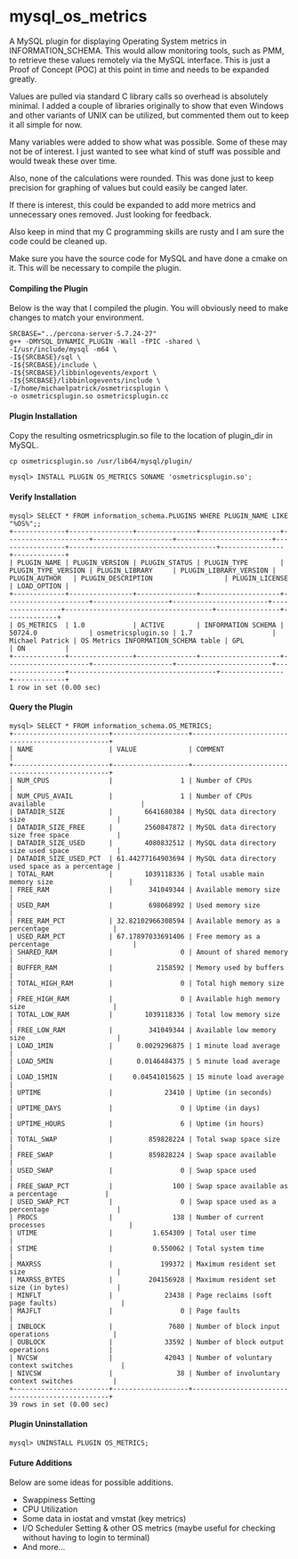 # mysql_os_metrics
A MySQL plugin for displaying Operating System metrics in INFORMATION_SCHEMA.  This would allow monitoring tools, such as PMM, to retrieve these values remotely via the MySQL interface.  This is just a Proof of Concept (POC) at this point in time and needs to be expanded greatly.

Values are pulled via standard C library calls so overhead is absolutely minimal.  I added a couple of libraries originally to show that even Windows and other variants of UNIX can be utilized, but commented them out to keep it all simple for now.

Many variables were added to show what was possible.  Some of these may not be of interest.  I just wanted to see what kind of stuff was possible and would tweak these over time.  

Also, none of the calculations were rounded.  This was done just to keep precision for graphing of values but could easily be canged later.

If there is interest, this could be expanded to add more metrics and unnecessary ones removed.  Just looking for feedback.

Also keep in mind that my C programming skills are rusty and I am sure the code could be cleaned up.

Make sure you have the source code for MySQL and have done a cmake on it.  This will be necessary to compile the plugin.

#### Compiling the Plugin
Below is the way that I compiled the plugin.  You will obviously need to make changes to match your environment.

    SRCBASE="../percona-server-5.7.24-27"
    g++ -DMYSQL_DYNAMIC_PLUGIN -Wall -fPIC -shared \
    -I/usr/include/mysql -m64 \
    -I${SRCBASE}/sql \
    -I${SRCBASE}/include \
    -I${SRCBASE}/libbinlogevents/export \
    -I${SRCBASE}/libbinlogevents/include \
    -I/home/michaelpatrick/osmetricsplugin \
    -o osmetricsplugin.so osmetricsplugin.cc

#### Plugin Installation
Copy the resulting osmetricsplugin.so file to the location of plugin_dir in MySQL.

    cp osmetricsplugin.so /usr/lib64/mysql/plugin/

    mysql> INSTALL PLUGIN OS_METRICS SONAME 'osmetricsplugin.so';

#### Verify Installation
    mysql> SELECT * FROM information_schema.PLUGINS WHERE PLUGIN_NAME LIKE "%OS%";;
    +-------------+----------------+---------------+--------------------+---------------------+--------------------+------------------------+-----------------+-------------------------------------+----------------+-------------+
    | PLUGIN_NAME | PLUGIN_VERSION | PLUGIN_STATUS | PLUGIN_TYPE        | PLUGIN_TYPE_VERSION | PLUGIN_LIBRARY     | PLUGIN_LIBRARY_VERSION | PLUGIN_AUTHOR   | PLUGIN_DESCRIPTION                  | PLUGIN_LICENSE | LOAD_OPTION |
    +-------------+----------------+---------------+--------------------+---------------------+-------------------+------------------------+-----------------+-------------------------------------+----------------+-------------+
    | OS_METRICS  | 1.0            | ACTIVE        | INFORMATION SCHEMA | 50724.0             | osmetricsplugin.so | 1.7                    | Michael Patrick | OS Metrics INFORMATION_SCHEMA table | GPL            | ON          |
    +-------------+----------------+---------------+--------------------+---------------------+--------------------+------------------------+-----------------+-------------------------------------+----------------+-------------+
    1 row in set (0.00 sec)

#### Query the Plugin
    mysql> SELECT * FROM information_schema.OS_METRICS;
    +------------------------+-------------------+-------------------------------------------------+
    | NAME                   | VALUE             | COMMENT                                         |
    +------------------------+-------------------+-------------------------------------------------+
    | NUM_CPUS               |                 1 | Number of CPUs                                  |
    | NUM_CPUS_AVAIL         |                 1 | Number of CPUs available                        |
    | DATADIR_SIZE           |        6641680384 | MySQL data directory size                       |
    | DATADIR_SIZE_FREE      |        2560847872 | MySQL data directory size free space            |
    | DATADIR_SIZE_USED      |        4080832512 | MySQL data directory size used space            |
    | DATADIR_SIZE_USED_PCT  | 61.44277164903694 | MySQL data directory used space as a percentage |
    | TOTAL_RAM              |        1039118336 | Total usable main memory size                   |
    | FREE_RAM               |         341049344 | Available memory size                           |
    | USED_RAM               |         698068992 | Used memory size                                |
    | FREE_RAM_PCT           | 32.82102966308594 | Available memory as a percentage                |
    | USED_RAM_PCT           | 67.17897033691406 | Free memory as a percentage                     |
    | SHARED_RAM             |                 0 | Amount of shared memory                         |
    | BUFFER_RAM             |           2158592 | Memory used by buffers                          |
    | TOTAL_HIGH_RAM         |                 0 | Total high memory size                          |
    | FREE_HIGH_RAM          |                 0 | Available high memory size                      |
    | TOTAL_LOW_RAM          |        1039118336 | Total low memory size                           |
    | FREE_LOW_RAM           |         341049344 | Available low memory size                       |
    | LOAD_1MIN              |      0.0029296875 | 1 minute load average                           |
    | LOAD_5MIN              |      0.0146484375 | 5 minute load average                           |
    | LOAD_15MIN             |     0.04541015625 | 15 minute load average                          |
    | UPTIME                 |             23410 | Uptime (in seconds)                             |
    | UPTIME_DAYS            |                 0 | Uptime (in days)                                |
    | UPTIME_HOURS           |                 6 | Uptime (in hours)                               |
    | TOTAL_SWAP             |         859828224 | Total swap space size                           |
    | FREE_SWAP              |         859828224 | Swap space available                            |
    | USED_SWAP              |                 0 | Swap space used                                 |
    | FREE_SWAP_PCT          |               100 | Swap space available as a percentage            |
    | USED_SWAP_PCT          |                 0 | Swap space used as a percentage                 |
    | PROCS                  |               138 | Number of current processes                     |
    | UTIME                  |          1.654309 | Total user time                                 |
    | STIME                  |          0.550062 | Total system time                               |
    | MAXRSS                 |            199372 | Maximum resident set size                       |
    | MAXRSS_BYTES           |         204156928 | Maximum resident set size (in bytes)            |
    | MINFLT                 |             23438 | Page reclaims (soft page faults)                |
    | MAJFLT                 |                 0 | Page faults                                     |
    | INBLOCK                |              7680 | Number of block input operations                |
    | OUBLOCK                |             33592 | Number of block output operations               |
    | NVCSW                  |             42043 | Number of voluntary context switches            |
    | NIVCSW                 |                38 | Number of involuntary context switches          |
    +------------------------+-------------------+-------------------------------------------------+
    39 rows in set (0.00 sec)

#### Plugin Uninstallation
    mysql> UNINSTALL PLUGIN OS_METRICS;
    
#### Future Additions
Below are some ideas for possible additions.
* Swappiness Setting
* CPU Utilization
* Some data in iostat and vmstat (key metrics)
* I/O Scheduler Setting & other OS metrics (maybe useful for checking without having to login to terminal)
* And more...
